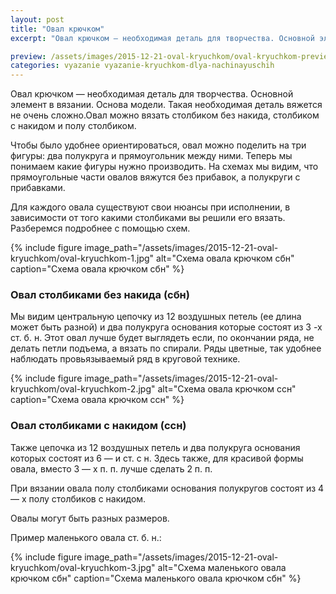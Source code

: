 ```yaml
---
layout: post
title: "Овал крючком"
excerpt: "Овал крючком — необходимая деталь для творчества. Основной элемент в вязании. Основа модели. Такая необходимая деталь вяжется не очень сложно. Овал можно вязать столбиком без накида, столбиком с накидом..."

preview: /assets/images/2015-12-21-oval-kryuchkom/oval-kryuchkom-preview.jpg
categories: vyazanie vyazanie-kryuchkom-dlya-nachinayuschih
---
```


Овал крючком — необходимая деталь для творчества. Основной элемент в вязании. Основа модели. Такая необходимая деталь вяжется не очень сложно.Овал можно вязать столбиком без накида, столбиком с накидом и полу столбиком.

Чтобы было удобнее ориентироваться, овал можно поделить на три фигуры: два полукруга и прямоугольник между ними. Теперь мы понимаем какие фигуры нужно производить. На схемах мы видим, что прямоугольные части овалов вяжутся без прибавок, а полукруги с прибавками.

Для каждого овала существуют свои нюансы при исполнении, в зависимости от того какими столбиками вы решили его вязать. Разберемся подробнее с помощью схем.

{% include figure image_path="/assets/images/2015-12-21-oval-kryuchkom/oval-kryuchkom-1.jpg" alt="Схема овала крючком сбн" caption="Схема овала крючком сбн" %}

### Овал столбиками без накида (сбн)

Мы видим центральную цепочку из 12 воздушных петель (ее длина может быть разной) и два полукруга основания которые состоят из 3 -х ст. б. н. Этот овал лучше будет выглядеть если, по окончании ряда, не делать петли подъема, а вязать по спирали. Ряды цветные, так удобнее наблюдать провьязываемый ряд в круговой технике.

{% include figure image_path="/assets/images/2015-12-21-oval-kryuchkom/oval-kryuchkom-2.jpg" alt="Схема овала крючком ссн" caption="Схема овала крючком ссн" %}

### Овал столбиками с накидом (ссн)

Также цепочка из 12 воздушных петель и два полукруга основания которых состоят из 6 — и ст. с н. Здесь также, для красивой формы овала, вместо 3 — х п. п. лучше сделать 2 п. п.

При вязании овала полу столбиками основания полукругов состоят из 4 — х полу столбиков с накидом.

Овалы могут быть разных размеров.

Пример маленького овала ст. б. н.:

{% include figure image_path="/assets/images/2015-12-21-oval-kryuchkom/oval-kryuchkom-3.jpg" alt="Схема маленького овала крючком сбн" caption="Схема маленького овала крючком сбн" %}
